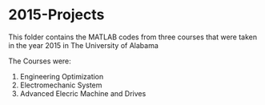 # 2015-Projects
This folder contains the MATLAB codes from three courses that were taken in the year 2015 in The University of Alabama

The Courses were:
1. Engineering Optimization
2. Electromechanic System
3. Advanced Elecric Machine and Drives

